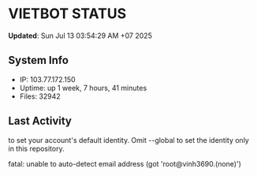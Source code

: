 # VIETBOT STATUS
**Updated**: Sun Jul 13 03:54:29 AM +07 2025

## System Info
- IP: 103.77.172.150
- Uptime: up 1 week, 7 hours, 41 minutes
- Files: 32942

## Last Activity

to set your account's default identity.
Omit --global to set the identity only in this repository.

fatal: unable to auto-detect email address (got 'root@vinh3690.(none)')
